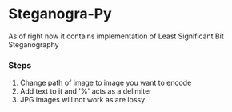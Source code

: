 # Steganogra-Py

As of right now it contains implementation of Least Significant Bit Steganography

### Steps
1. Change path of image to image you want to encode
2. Add text to it and '%' acts as a delimiter
3. JPG images will not work as are lossy

